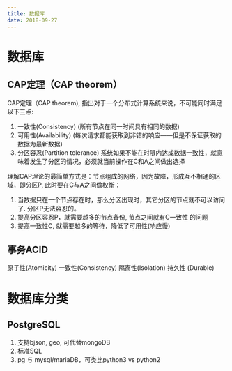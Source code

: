 ```yaml
---
title: 数据库
date: 2018-09-27
---
```

# 数据库

## CAP定理（CAP theorem）
CAP定理（CAP theorem), 指出对于一个分布式计算系统来说，不可能同时满足以下三点:

1. 一致性(Consistency) (所有节点在同一时间具有相同的数据)
2. 可用性(Availability) (每次请求都能获取到非错的响应——但是不保证获取的数据为最新数据)
3. 分区容忍(Partition tolerance) 系统如果不能在时限内达成数据一致性，就意味着发生了分区的情况，必须就当前操作在C和A之间做出选择

理解CAP理论的最简单方式是：节点组成的网络，因为故障，形成互不相通的区域，即分区P, 此时要在C与A之间做权衡：
1. 当数据只在一个节点存在时，那么分区出现时，其它分区的节点就不可以访问了. 分区P无法容忍的。
2. 提高分区容忍P，就需要越多的节点备份, 节点之间就有C一致性 的问题
3. 提高一致性C, 就需要越多的等待，降低了可用性(响应慢)

## 事务ACID
原子性(Atomicity)
一致性(Consistency)
隔离性(Isolation)
持久性 (Durable)

# 数据库分类

## PostgreSQL
1. 支持bjson, geo, 可代替mongoDB
2. 标准SQL
3. pg 与 mysql/mariaDB，可类比python3 vs python2